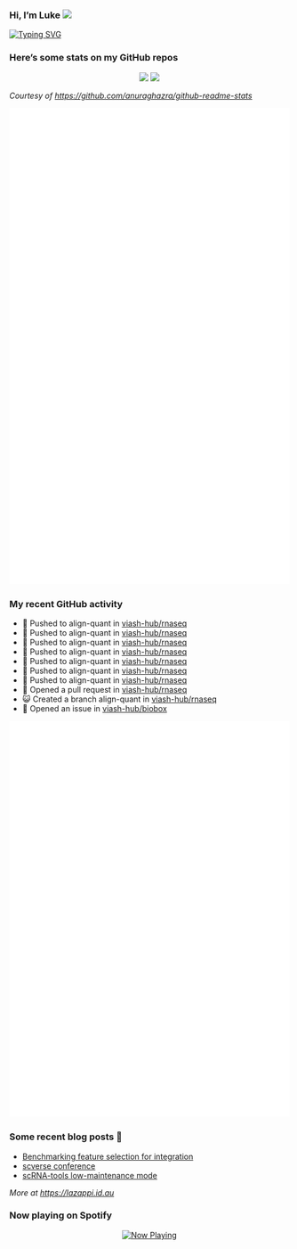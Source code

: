 
<!-- README.md is generated from README.Rmd. Please edit that file -->

### Hi, I’m Luke <img src="https://raw.githubusercontent.com/MartinHeinz/MartinHeinz/master/wave.gif" width="30px">

<!-- Customise this at https://readme-typing-svg.demolab.com -->

[![Typing
SVG](https://readme-typing-svg.demolab.com?font=Fira+Code&duration=3000&pause=200&color=9D24F7&center=true&random=true&width=435&lines=Data+scientist;Bioinformatician;Package+developer;Workflow+engineer)](https://git.io/typing-svg)

<!--
**lazappi/lazappi** is a ✨ _special_ ✨ repository because its `README.md` (this file) appears on your GitHub profile.
&#10;Here are some ideas to get you started:
&#10;- 🔭 I’m currently working on ...
- 🌱 I’m currently learning ...
- 👯 I’m looking to collaborate on ...
- 🤔 I’m looking for help with ...
- 💬 Ask me about ...
- 📫 How to reach me: ...
- 😄 Pronouns: ...
- ⚡ Fun fact: ...
-->

### Here’s some stats on my GitHub repos

<p align="center">
<img src="https://github-readme-stats.vercel.app/api?username=lazappi&count_private=true&show_icons=true&theme=buefy&hide_title=True">
<img src="https://github-readme-stats.vercel.app/api/top-langs/?username=lazappi&hide=html&theme=buefy&layout=compact">
</p>

*Courtesy of <https://github.com/anuraghazra/github-readme-stats>*

<p align="center" style="width:100%;">
<img src="https://github.com/lazappi/lazappi/raw/main/github-intro.svg">
</p>

### My recent GitHub activity

- 📨 Pushed to align-quant in
  [viash-hub/rnaseq](https://github.com/viash-hub/rnaseq)
- 📨 Pushed to align-quant in
  [viash-hub/rnaseq](https://github.com/viash-hub/rnaseq)
- 📨 Pushed to align-quant in
  [viash-hub/rnaseq](https://github.com/viash-hub/rnaseq)
- 📨 Pushed to align-quant in
  [viash-hub/rnaseq](https://github.com/viash-hub/rnaseq)
- 📨 Pushed to align-quant in
  [viash-hub/rnaseq](https://github.com/viash-hub/rnaseq)
- 📨 Pushed to align-quant in
  [viash-hub/rnaseq](https://github.com/viash-hub/rnaseq)
- 📨 Pushed to align-quant in
  [viash-hub/rnaseq](https://github.com/viash-hub/rnaseq)
- 🤔 Opened a pull request in
  [viash-hub/rnaseq](https://github.com/viash-hub/rnaseq)
- 😺 Created a branch align-quant in
  [viash-hub/rnaseq](https://github.com/viash-hub/rnaseq)
- 🤔 Opened an issue in
  [viash-hub/biobox](https://github.com/viash-hub/biobox)

<p align="center" style="width:100%;">
<img src="https://github.com/lazappi/lazappi/raw/main/github-status.svg">
</p>

### Some recent blog posts 📝

- [Benchmarking feature selection for
  integration](https://lazappi.id.au/posts/2025-03-15-feature-selection-benchmark/)
- [scverse
  conference](https://lazappi.id.au/posts/2024-09-15-scverse-conference/)
- [scRNA-tools low-maintenance
  mode](https://lazappi.id.au/posts/2024-03-04-scRNAtools-low-maintenance/)

*More at <https://lazappi.id.au>*

### Now playing on Spotify

<p align="center">
<a href="https://now-playing-profile.lazappi.vercel.app/now-playing?open">
<img src="https://now-playing-profile.lazappi.vercel.app/now-playing" width="256" height="64" alt="Now Playing">
</a>
</p>
